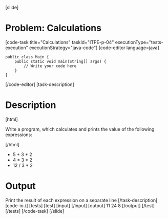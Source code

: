 [slide]
# Problem: Calculations
[code-task title="Calculations" taskId="ITPE-p-04" executionType="tests-execution" executionStrategy="java-code"]
[code-editor language=java]
```
public class Main {
    public static void main(String[] args) {
        // Write your code here
    }
}
```
[/code-editor]
[task-description]
# Description

[html]
    <p>
        <span>Write a program, which calculates and prints the value of the following expressions:</span>
    </p>
[/html]

* 5 + 3 \* 2
* 4 \* 3 \* 2
* 12 \/ 3 \* 2

# Output 

Print the result of each expression on a separate line
[/task-description]
[code-io /]
[tests]
[test]
[input]
[/input]
[output]
11
24
8
[/output]
[/test]
[/tests]
[/code-task]
[/slide]